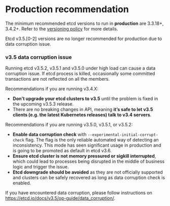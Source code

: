 # Production recommendation

The minimum recommended etcd versions to run in **production** are 3.3.18+, 3.4.2+. Refer to the [versioning policy](https://etcd.io/docs/v3.5/op-guide/versioning/) for more details.

Etcd v3.5.[0-2] versions are no longer recommended for production due to data corruption issue.

### v3.5 data corruption issue 

Running etcd v3.5.2, v3.5.1 and v3.5.0 under high load can cause a data corruption issue.
If etcd process is killed, occasionally some committed transactions are not reflected on all the members.

Recommendations if you are running v3.4.X:
* **Don't upgrade your etcd clusters to v3.5** until the problem is fixed in the upcoming v3.5.3 release.
* There are no breaking changes in API, meaning **it’s safe to let v3.5 clients (e.g. the latest Kubernetes releases) talk to v3.4 servers**.

Recommendations if you are running v3.5.0, v3.5.1, or v3.5.2:
* **Enable data corruption check** with `--experimental-initial-corrupt-check` flag. The flag is the only reliable automated way of detecting an inconsistency. This mode has seen significant usage in production and is going to be promoted as default in etcd v3.6.
* **Ensure etcd cluster is not memory pressured or sigkill interrupted**, which could lead to processes being disrupted in the middle of business logic and trigger the issue.
* **Etcd downgrade should be avoided** as they are not officially supported and clusters can be safely recovered as long as data corruption check is enabled.

If you have encountered data corruption, please follow instructions on https://etcd.io/docs/v3.5/op-guide/data_corruption/.
